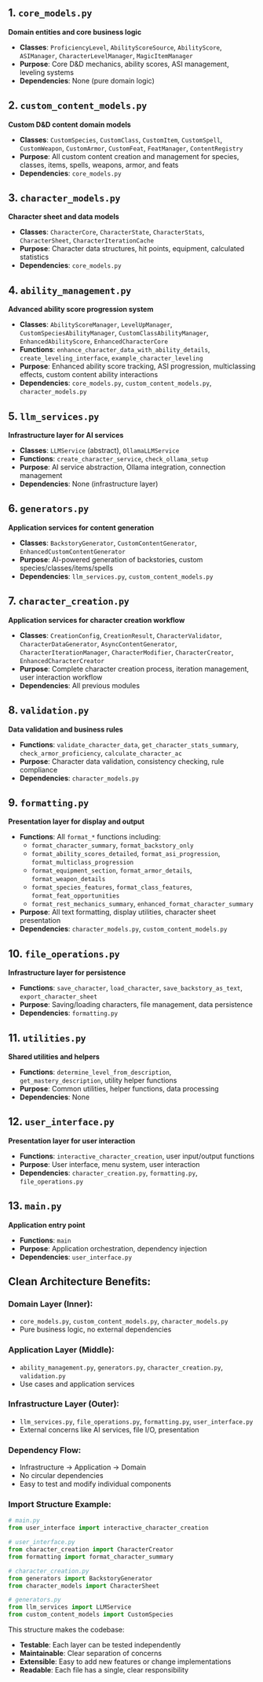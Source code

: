 <!-- Looking at this massive script, I'll break it down using clean architecture principles. Here's how to separate it into modular, maintainable components: -->

## **1. `core_models.py`**
**Domain entities and core business logic**
- **Classes**: `ProficiencyLevel`, `AbilityScoreSource`, `AbilityScore`, `ASIManager`, `CharacterLevelManager`, `MagicItemManager`
- **Purpose**: Core D&D mechanics, ability scores, ASI management, leveling systems
- **Dependencies**: None (pure domain logic)

## **2. `custom_content_models.py`**
**Custom D&D content domain models**
- **Classes**: `CustomSpecies`, `CustomClass`, `CustomItem`, `CustomSpell`, `CustomWeapon`, `CustomArmor`, `CustomFeat`, `FeatManager`, `ContentRegistry`
- **Purpose**: All custom content creation and management for species, classes, items, spells, weapons, armor, and feats
- **Dependencies**: `core_models.py`

## **3. `character_models.py`**
**Character sheet and data models**
- **Classes**: `CharacterCore`, `CharacterState`, `CharacterStats`, `CharacterSheet`, `CharacterIterationCache`
- **Purpose**: Character data structures, hit points, equipment, calculated statistics
- **Dependencies**: `core_models.py`

## **4. `ability_management.py`**
**Advanced ability score progression system**
- **Classes**: `AbilityScoreManager`, `LevelUpManager`, `CustomSpeciesAbilityManager`, `CustomClassAbilityManager`, `EnhancedAbilityScore`, `EnhancedCharacterCore`
- **Functions**: `enhance_character_data_with_ability_details`, `create_leveling_interface`, `example_character_leveling`
- **Purpose**: Enhanced ability score tracking, ASI progression, multiclassing effects, custom content ability interactions
- **Dependencies**: `core_models.py`, `custom_content_models.py`, `character_models.py`

## **5. `llm_services.py`**
**Infrastructure layer for AI services**
- **Classes**: `LLMService` (abstract), `OllamaLLMService`
- **Functions**: `create_character_service`, `check_ollama_setup`
- **Purpose**: AI service abstraction, Ollama integration, connection management
- **Dependencies**: None (infrastructure layer)

## **6. `generators.py`**
**Application services for content generation**
- **Classes**: `BackstoryGenerator`, `CustomContentGenerator`, `EnhancedCustomContentGenerator`
- **Purpose**: AI-powered generation of backstories, custom species/classes/items/spells
- **Dependencies**: `llm_services.py`, `custom_content_models.py`

## **7. `character_creation.py`**
**Application services for character creation workflow**
- **Classes**: `CreationConfig`, `CreationResult`, `CharacterValidator`, `CharacterDataGenerator`, `AsyncContentGenerator`, `CharacterIterationManager`, `CharacterModifier`, `CharacterCreator`, `EnhancedCharacterCreator`
- **Purpose**: Complete character creation process, iteration management, user interaction workflow
- **Dependencies**: All previous modules

## **8. `validation.py`**
**Data validation and business rules**
- **Functions**: `validate_character_data`, `get_character_stats_summary`, `check_armor_proficiency`, `calculate_character_ac`
- **Purpose**: Character data validation, consistency checking, rule compliance
- **Dependencies**: `character_models.py`

## **9. `formatting.py`**
**Presentation layer for display and output**
- **Functions**: All `format_*` functions including:
  - `format_character_summary`, `format_backstory_only`
  - `format_ability_scores_detailed`, `format_asi_progression`, `format_multiclass_progression`
  - `format_equipment_section`, `format_armor_details`, `format_weapon_details`
  - `format_species_features`, `format_class_features`, `format_feat_opportunities`
  - `format_rest_mechanics_summary`, `enhanced_format_character_summary`
- **Purpose**: All text formatting, display utilities, character sheet presentation
- **Dependencies**: `character_models.py`, `custom_content_models.py`

## **10. `file_operations.py`**
**Infrastructure layer for persistence**
- **Functions**: `save_character`, `load_character`, `save_backstory_as_text`, `export_character_sheet`
- **Purpose**: Saving/loading characters, file management, data persistence
- **Dependencies**: `formatting.py`

## **11. `utilities.py`**
**Shared utilities and helpers**
- **Functions**: `determine_level_from_description`, `get_mastery_description`, utility helper functions
- **Purpose**: Common utilities, helper functions, data processing
- **Dependencies**: None

## **12. `user_interface.py`**
**Presentation layer for user interaction**
- **Functions**: `interactive_character_creation`, user input/output functions
- **Purpose**: User interface, menu system, user interaction
- **Dependencies**: `character_creation.py`, `formatting.py`, `file_operations.py`

## **13. `main.py`**
**Application entry point**
- **Functions**: `main`
- **Purpose**: Application orchestration, dependency injection
- **Dependencies**: `user_interface.py`

## **Clean Architecture Benefits:**

### **Domain Layer** (Inner):
- `core_models.py`, `custom_content_models.py`, `character_models.py`
- Pure business logic, no external dependencies

### **Application Layer** (Middle):
- `ability_management.py`, `generators.py`, `character_creation.py`, `validation.py`
- Use cases and application services

### **Infrastructure Layer** (Outer):
- `llm_services.py`, `file_operations.py`, `formatting.py`, `user_interface.py`
- External concerns like AI services, file I/O, presentation

### **Dependency Flow:**
- Infrastructure → Application → Domain
- No circular dependencies
- Easy to test and modify individual components

### **Import Structure Example:**
```python
# main.py
from user_interface import interactive_character_creation

# user_interface.py  
from character_creation import CharacterCreator
from formatting import format_character_summary

# character_creation.py
from generators import BackstoryGenerator
from character_models import CharacterSheet

# generators.py
from llm_services import LLMService
from custom_content_models import CustomSpecies
```

This structure makes the codebase:
- **Testable**: Each layer can be tested independently
- **Maintainable**: Clear separation of concerns
- **Extensible**: Easy to add new features or change implementations
- **Readable**: Each file has a single, clear responsibility